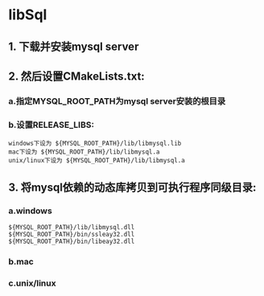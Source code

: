 # libSql

## 1. 下载并安装mysql server
## 2. 然后设置CMakeLists.txt:
###  a.指定MYSQL_ROOT_PATH为mysql server安装的根目录 
###  b.设置RELEASE_LIBS:
    windows下设为 ${MYSQL_ROOT_PATH}/lib/libmysql.lib
    mac下设为 ${MYSQL_ROOT_PATH}/lib/libmysql.a
    unix/linux下设为 ${MYSQL_ROOT_PATH}/lib/libmysql.a
## 3. 将mysql依赖的动态库拷贝到可执行程序同级目录:
###  a.windows 
    ${MYSQL_ROOT_PATH}/lib/libmysql.dll
    ${MYSQL_ROOT_PATH}/bin/ssleay32.dll
    ${MYSQL_ROOT_PATH}/bin/libeay32.dll
###  b.mac
###  c.unix/linux